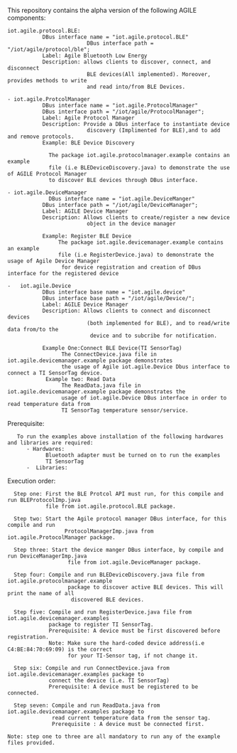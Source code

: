  This repository contains the alpha version of the following AGILE components:

    iot.agile.protocol.BLE:
               DBus interface name = "iot.agile.protocol.BLE"
							 DBus interface path = "/iot/agile/protocol/ble";
               Label: Agile Bluetooth Low Energy
               Description: allows clients to discover, connect, and disconnect
							 BLE devices(All implemented). Moreover, provides methods to write
							 and read into/from BLE Devices.

	- iot.agile.ProtcolManager
               DBus interface name = "iot.agile.ProtocolManager"
               DBus interface path = "/iot/agile/ProtocolManager";
               Label: Agile Protocol Manager
               Description: Provide a DBus interface to instantiate device
							 discovery (Implimented for BLE),and to add and remove protocols.
               Example: BLE Device Discovery

                 The package iot.agile.protocolmanager.example contains an example
                 file (i.e BLEDeviceDiscovery.java) to demonstrate the use of AGILE Protocol Manager
                 to discover BLE devices through DBus interface.

	- iot.agile.DeviceManager
	             DBus interface name = "iot.agile.DeviceManger"
               DBus interface path = "/iot/agile/DeviceManager";
               Label: AGILE Device Manager
               Description: Allows clients to create/register a new device
							 object in the device manager

               Example: Register BLE Device
                    The package iot.agile.devicemanager.example contains an example
                    file (i.e RegisterDevice.java) to demonstrate the usage of Agile Device Manager
                     for device registration and creation of DBus interface for the registered device  

  	-   iot.agile.Device
               DBus interface base name = "iot.agile.device"
               DBus interface base path = "/iot/agile/Device/";
               Label: AGILE Device Manager
               Description: Allows clients to connect and disconnect devices
							 (both implemented for BLE), and to read/write data from/to the
							  device and to subcribe for notification.

               Example One:Connect BLE Device(TI SensorTag)
                     The ConnectDevice.java file in iot.agile.devicemanager.example package demonstrates
                     the usage of Agile iot.agile.Device Dbus interface to connect a TI SensorTag device.
                Example two: Read Data
                     The ReadData.java file in iot.agile.devicemanager.example package demonstrates the
                     usage of iot.agile.Device DBus interface in order to read temperature data from
                     TI SensorTag temperature sensor/service.

  Prerequisite:

       To run the examples above installation of the following hardwares and libraries are required:
          - Hardwares:
                Bluetooth adapter must be turned on to run the examples  
                TI SensorTag
          -  Libraries:


Execution order:

      Step one: First the BLE Protcol API must run, for this compile and run BLEProtocolImp.java
                file from iot.agile.protocol.BLE package.

      Step two: Start the Agile protocol manager DBus interface, for this compile and run
                      ProtocolManagerImp.java from iot.agile.ProtocolManager package.

      Step three: Start the device manger DBus interface, by compile and run DeviceManagerImp.java
                       file from iot.agile.DeviceManager package.

      Step four: Compile and run BLEDeviceDiscovery.java file from iot.agile.protocolmanager.example
                       package to discover active BLE devices. This will print the name of all
                        discovered BLE devices.

      Step five: Compile and run RegisterDevice.java file from iot.agile.devicemanager.examples
                 package to register TI SensorTag.
                 Prerequisite: A device must be first discovered before registration.
                 Note: Make sure the hard-coded device address(i.e C4:BE:84:70:69:09) is the correct
                       for your TI-Sensor tag, if not change it.

      Step six: Compile and run ConnectDevice.java from iot.agile.devicemanager.examples package to
                 connect the device (i.e. TI SensorTag)
                 Prerequisite: A device must be registered to be connected.

      Step seven: Compile and run ReadData.java from iot.agile.devicemanager.examples package to
                  read current temperature data from the sensor tag.
                  Prerequisite : A device must be connected first.

    Note: step one to three are all mandatory to run any of the example files provided.

